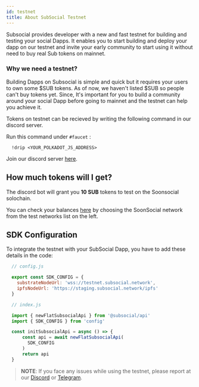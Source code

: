 ```yaml
---
id: testnet
title: About SubSocial Testnet
---
```


Subsocial provides developer with a new and fast testnet for building and testing your social Dapps. It enables you to start building and deploy your dapp on our testnet and invite your early community to start using it without need to buy real Sub tokens on mainnet.

### Why we need a testnet?

Building Dapps on Subsocial is simple and quick but it requires your users to own some $SUB tokens. As of now, we haven't listed $SUB so people can't buy tokens yet. Since, It's important for you to build a community around your social Dapp before going to mainnet and the testnet can help you achieve it. 

Tokens on testnet can be recieved by writing the following command in our discord server.

Run this command under `#faucet` : 
```
  !drip <YOUR_POLKADOT_JS_ADDRESS> 
```

Join our discord server [here](https://discord.gg/w2Rqy2M).

## How much tokens will I get?

The discord bot will grant you **10 SUB** tokens to test on the Soonsocial solochain. 

You can check your balances [here](https://polkadot.js.org/apps/#/accounts) by choosing the SoonSocial network from the test networks list on the left.

## SDK Configuration 

To integrate the testnet with your SubSocial Dapp, you have to add these details in the code:

```javascript
  // config.js

  export const SDK_CONFIG = {
    substrateNodeUrl: 'wss://testnet.subsocial.network',    
    ipfsNodeUrl: 'https://staging.subsocial.network/ipfs'
  }
```

```javascript
  // index.js

  import { newFlatSubsocialApi } from '@subsocial/api'
  import { SDK_CONFIG } from 'config'

  const initSubsocialApi = async () => {
      const api = await newFlatSubsocialApi(
        SDK_CONFIG
      )
      return api
  }
```

> **NOTE**: If you face any issues while using the testnet, please report at our [Discord](https://discord.gg/w2Rqy2M) or [Telegram]().